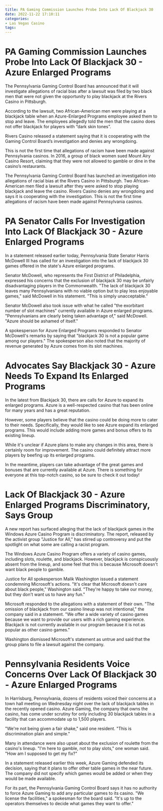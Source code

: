 ```yaml
---
title: PA Gaming Commission Launches Probe Into Lack Of Blackjack 30   Azure Enlarged Programs 
date: 2022-11-22 17:10:11
categories:
- Las Vegas Casino
tags:
---
```



#  PA Gaming Commission Launches Probe Into Lack Of Blackjack 30 - Azure Enlarged Programs 

The Pennsylvania Gaming Control Board has announced that it will investigate allegations of racial bias after a lawsuit was filed by two black men that were not given the opportunity to play blackjack at the Rivers Casino in Pittsburgh.

According to the lawsuit, two African-American men were playing at a blackjack table when an Azure-Enlarged Programs employee asked them to stop and leave. The employees allegedly told the men that the casino does not offer blackjack for players with “dark skin tones”.

Rivers Casino released a statement saying that it is cooperating with the Gaming Control Board’s investigation and denies any wrongdoing.

This is not the first time that allegations of racism have been made against Pennsylvania casinos. In 2016, a group of black women sued Mount Airy Casino Resort, claiming that they were not allowed to gamble or dine in the casino’s restaurants.

The Pennsylvania Gaming Control Board has launched an investigation into allegations of racial bias at the Rivers Casino in Pittsburgh. Two African-American men filed a lawsuit after they were asked to stop playing blackjack and leave the casino. Rivers Casino denies any wrongdoing and says it is cooperating with the investigation. This is not the first time allegations of racism have been made against Pennsylvania casinos.

#  PA Senator Calls For Investigation Into Lack Of Blackjack 30 - Azure Enlarged Programs 

In a statement released earlier today, Pennsylvania State Senator Harris McDowell III has called for an investigation into the lack of blackjack 30 games offered in the state's Azure enlarged programs.

Senator McDowell, who represents the First District of Philadelphia, expressed his concerns that the exclusion of blackjack 30 may be unfairly disadvantaging players in the Commonwealth. "The lack of blackjack 30 leaves many Pennsylvanians with no viable option but to play less enjoyable games," said McDowell in his statement. "This is simply unacceptable."

Senator McDowell also took issue with what he called "the exorbitant number of slot machines" currently available in Azure enlarged programs. "Pennsylvanians are clearly being taken advantage of," said McDowell. "Azure should be ashamed of itself."

A spokesperson for Azure Enlarged Programs responded to Senator McDowell's remarks by saying that "blackjack 30 is not a popular game among our players." The spokesperson also noted that the majority of revenue generated by Azure comes from its slot machines.

#  Advocates Say Blackjack 30 - Azure Needs To Expand Its Enlarged Programs 

In the latest from Blackjack 30, there are calls for Azure to expand its enlarged programs. Azure is a well-respected casino that has been online for many years and has a great reputation.

However, some players believe that the casino could be doing more to cater to their needs. Specifically, they would like to see Azure expand its enlarged programs. This would include adding more games and bonus offers to its existing lineup.

While it's unclear if Azure plans to make any changes in this area, there is certainly room for improvement. The casino could definitely attract more players by beefing up its enlarged programs.

In the meantime, players can take advantage of the great games and bonuses that are currently available at Azure. There is something for everyone at this top-notch casino, so be sure to check it out today!

#  Lack Of Blackjack 30 - Azure Enlarged Programs Discriminatory, Says Group 

A new report has surfaced alleging that the lack of blackjack games in the Windows Azure Casino Program is discriminatory. The report, released by the activist group "Justice for All," has stirred up controversy and put the spotlight on what some are calling a racist program.

The Windows Azure Casino Program offers a variety of casino games, including slots, roulette, and blackjack. However, blackjack is conspicuously absent from the lineup, and some feel that this is because Microsoft doesn't want black people to gamble.

Justice for All spokesperson Malik Washington issued a statement condemning Microsoft's actions. "It's clear that Microsoft doesn't care about black people," Washington said. "They're happy to take our money, but they don't want us to have any fun."

Microsoft responded to the allegations with a statement of their own. "The omission of blackjack from our casino lineup was not intentional," the company said in a statement. "We offer a wide variety of casino games because we want to provide our users with a rich gaming experience. Blackjack is not currently available in our program because it is not as popular as other casino games."

Washington dismissed Microsoft's statement as untrue and said that the group plans to file a lawsuit against the company.

#  Pennsylvania Residents Voice Concerns Over Lack Of Blackjack 30 - Azure Enlarged Programs

In Harrisburg, Pennsylvania, dozens of residents voiced their concerns at a town hall meeting on Wednesday night over the lack of blackjack tables in the recently opened casino. Azure Gaming, the company that owns the casino, has come under scrutiny for only including 30 blackjack tables in a facility that can accommodate up to 1,500 players.

"We're not being given a fair shake," said one resident. "This is discrimination plain and simple."

Many in attendance were also upset about the exclusion of roulette from the casino's lineup. "I'm here to gamble, not to play slots," one woman said. "How am I supposed to get my fix?"

In a statement released earlier this week, Azure Gaming defended its decision, saying that it plans to offer other table games in the near future. The company did not specify which games would be added or when they would be made available.

For its part, the Pennsylvania Gaming Control Board says it has no authority to force Azure Gaming to add any particular games to its casino. "We license the facilities," a spokesman for the board said. "It's up to the operators themselves to decide what games they want to offer."